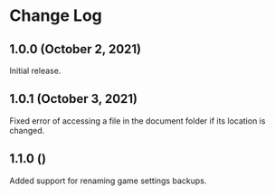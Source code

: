 # Change Log

## 1.0.0 (October 2, 2021)
Initial release.

## 1.0.1 (October 3, 2021)
Fixed error of accessing a file in the document folder if its location is changed.

## 1.1.0 ()
Added support for renaming game settings backups.